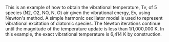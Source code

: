 This is an example of how to obtain the vibrational temperature, Tv, of 5 species (N2, O2, NO, N, O) air given the vibrational energy, Ev, using Newton's method. A simple harmonic oscillator model is used to represent vibrational excitation of diatomic species. The Newton iterations continue until the magnitude of the temperature update is less than 1/1,000,000 K. In this example, the exact vibrational temperature is 6,414 K by construction.
